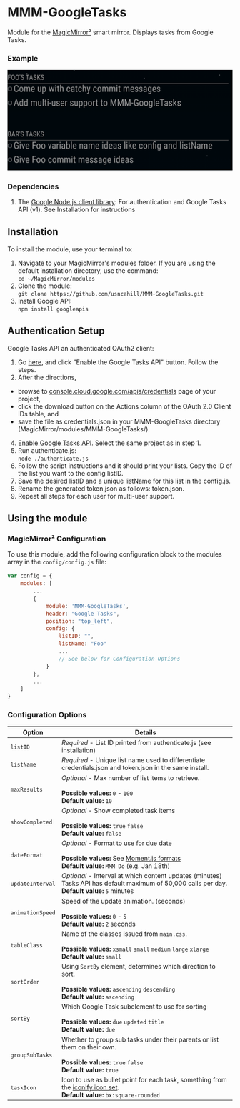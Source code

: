 # MMM-GoogleTasks

Module for the [MagicMirror²](https://github.com/MichMich/MagicMirror/) smart mirror. Displays tasks from Google Tasks.

### Example
![Example of MMM-GoogleTasks](images/sample.png?raw=true "Example screenshot")

### Dependencies
1. The [Google Node.js client library](https://github.com/google/google-api-nodejs-client/): For authentication and Google Tasks API (v1). See Installation for instructions

## Installation
To install the module, use your terminal to:
1. Navigate to your MagicMirror's modules folder. If you are using the default installation directory, use the command:<br />`cd ~/MagicMirror/modules`
2. Clone the module:<br />`git clone https://github.com/usncahill/MMM-GoogleTasks.git`
3. Install Google API:<br />`npm install googleapis`

## Authentication Setup
Google Tasks API an authenticated OAuth2 client:
1. Go [here](https://developers.google.com/tasks/quickstart/nodejs), and click "Enable the Google Tasks API" button. Follow the steps.
2. After the directions,
* browse to [console.cloud.google.com/apis/credentials](console.cloud.google.com/apis/credentials) page of your project,
* click the download button on the Actions column of the OAuth 2.0 Client IDs table, and
* save the file as credentials.json in your MMM-GoogleTasks directory (MagicMirror/modules/MMM-GoogleTasks/).
4. [Enable Google Tasks API](https://console.cloud.google.com/apis/library/tasks.googleapis.com). Select the same project as in step 1.
5. Run authenticate.js:<br />`node ./authenticate.js`
6. Follow the script instructions and it should print your lists. Copy the ID of the list you want to the config listID.
7. Save the desired listID and a unique listName for this list in the config.js.
8. Rename the generated token.json as follows: token<listname>.json.
9. Repeat all steps for each user for multi-user support.

## Using the module

### MagicMirror² Configuration

To use this module, add the following configuration block to the modules array in the `config/config.js` file:
```js
var config = {
    modules: [
        ...
        {
            module: 'MMM-GoogleTasks',
            header: "Google Tasks",
            position: "top_left",
            config: {
                listID: "",
                listName: "Foo"
                ...
                // See below for Configuration Options
            }
        },
        ...
    ]
}
```

### Configuration Options

| Option                  | Details
|------------------------ |--------------
| `listID`                | *Required* - List ID printed from authenticate.js (see installation)
| `listName`              | *Required* - Unique list name used to differentiate credentials.json and token.json in the same install.
| `maxResults`            | *Optional* - Max number of list items to retrieve. <br><br> **Possible values:** `0` - `100` <br> **Default value:** `10`
| `showCompleted`         | *Optional* - Show completed task items <br><br> **Possible values:** `true`  `false` <br> **Default value:** `false`
| `dateFormat`            | *Optional* - Format to use for due date <br><br> **Possible values:** See [Moment.js formats](http://momentjs.com/docs/#/parsing/string-format/) <br> **Default value:** `MMM Do` (e.g. Jan 18th)
| `updateInterval`        | *Optional* - Interval at which content updates (minutes) <br>Tasks API has default maximum of 50,000 calls per day. <br> **Default value:** `5` minutes
| `animationSpeed`        | Speed of the update animation. (seconds) <br><br> **Possible values:** `0` - `5` <br> **Default value:** `2` seconds
| `tableClass`            | Name of the classes issued from `main.css`. <br><br> **Possible values:** `xsmall`  `small`  `medium`  `large`  `xlarge` <br> **Default value:** `small`
| `sortOrder`             | Using `SortBy` element, determines which direction to sort. <br><br> **Possible values:** `ascending`  `descending` <br> **Default value:** `ascending`
| `sortBy`                | Which Google Task subelement to use for sorting <br><br> **Possible values:** `due`  `updated`  `title`<br> **Default value:** `due`
| `groupSubTasks`         | Whether to group sub tasks under their parents or list them on their own.<br><br> **Possible values:** `true`  `false` <br> **Default value:** `true`
| `taskIcon`              | Icon to use as bullet point for each task, something from the [iconify icon set](https://icon-sets.iconify.design/).  <br>**Default value:** `bx:square-rounded`
